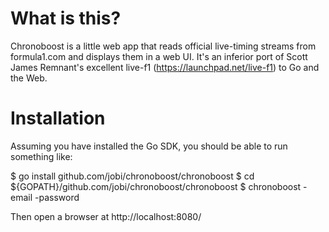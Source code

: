 # What is this?

Chronoboost is a little web app that reads official
live-timing streams from formula1.com and displays
them in a web UI. It's an inferior port of Scott James
Remnant's excellent live-f1 (https://launchpad.net/live-f1)
to Go and the Web.


# Installation

Assuming you have installed the Go SDK, you should be
able to run something like:

  $ go install github.com/jobi/chronoboost/chronoboost
  $ cd ${GOPATH}/github.com/jobi/chronoboost/chronoboost
  $ chronoboost -email <your formula1.com account> -password <your formula1.com password>

Then open a browser at http://localhost:8080/
